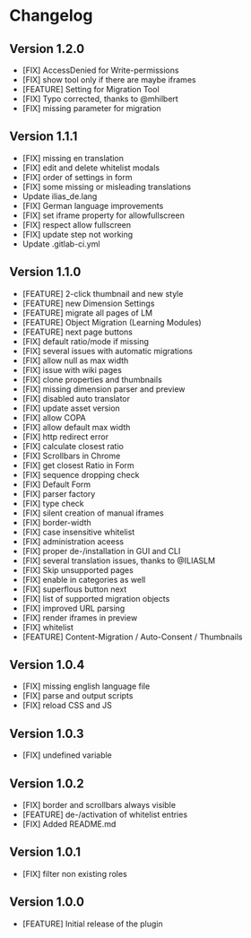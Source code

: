 # Changelog

## Version 1.2.0
- [FIX] AccessDenied for Write-permissions
- [FIX] show tool only if there are maybe iframes
- [FEATURE] Setting for Migration Tool
- [FIX] Typo corrected, thanks to @mhilbert
- [FIX] missing parameter for migration

## Version 1.1.1
- [FIX] missing en translation
- [FIX] edit and delete whitelist modals
- [FIX] order of settings in form
- [FIX] some missing or misleading translations
- Update ilias_de.lang
- [FIX] German language improvements
- [FIX] set iframe property for allowfullscreen
- [FIX] respect allow fullscreen
- [FIX] update step not working
- Update .gitlab-ci.yml

## Version 1.1.0
- [FEATURE] 2-click thumbnail and new style
- [FEATURE] new Dimension Settings
- [FEATURE] migrate all pages of LM
- [FEATURE] Object Migration (Learning Modules)
- [FEATURE] next page buttons
- [FIX] default ratio/mode if missing
- [FIX] several issues with automatic migrations
- [FIX] allow null as max width
- [FIX] issue with wiki pages
- [FIX] clone properties and thumbnails
- [FIX] missing dimension parser and preview
- [FIX] disabled auto translator
- [FIX] update asset version
- [FIX] allow COPA
- [FIX] allow default max width
- [FIX] http redirect error
- [FIX] calculate closest ratio
- [FIX] Scrollbars in Chrome
- [FIX] get closest Ratio in Form
- [FIX] sequence dropping check
- [FIX] Default Form
- [FIX] parser factory
- [FIX] type check
- [FIX] silent creation of manual iframes
- [FIX] border-width
- [FIX] case insensitive whitelist
- [FIX] administration aceess
- [FIX] proper de-/installation in GUI and CLI
- [FIX] several translation issues, thanks to @ILIASLM
- [FIX] Skip unsupported pages
- [FIX] enable in categories as well
- [FIX] superflous button next
- [FIX] list of supported migration objects
- [FIX] improved URL parsing
- [FIX] render iframes in preview
- [FIX] whitelist
- [FEATURE] Content-Migration / Auto-Consent / Thumbnails

## Version 1.0.4

- [FIX] missing english language file
- [FIX] parse and output scripts
- [FIX] reload CSS and JS

## Version 1.0.3

- [FIX] undefined variable

## Version 1.0.2

- [FIX] border and scrollbars always visible
- [FEATURE] de-/activation of whitelist entries
- [FIX] Added README.md

## Version 1.0.1

- [FIX] filter non existing roles

## Version 1.0.0

- [FEATURE] Initial release of the plugin 
